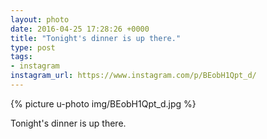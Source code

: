 ```yaml
---
layout: photo
date: 2016-04-25 17:28:26 +0000
title: "Tonight's dinner is up there."
type: post
tags:
- instagram
instagram_url: https://www.instagram.com/p/BEobH1Qpt_d/
---
```


{% picture u-photo img/BEobH1Qpt_d.jpg %}

Tonight's dinner is up there.
